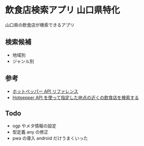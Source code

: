 # 飲食店検索アプリ 山口県特化

山口県の飲食店が検索できるアプリ

## 検索候補

- 地域別
- ジャンル別

## 参考

- [ホットペッパー API リファレンス](https://webservice.recruit.co.jp/doc/hotpepper/reference.html)
- [Hotpepper API を使って指定した地点の近くの飲食店を検索する](https://coffee-nominagara.com/hotpepper-api)

## Todo

- ogp やメタ情報の設定
- 型定義 any の修正
- pwa の導入 android だけうまくいった
